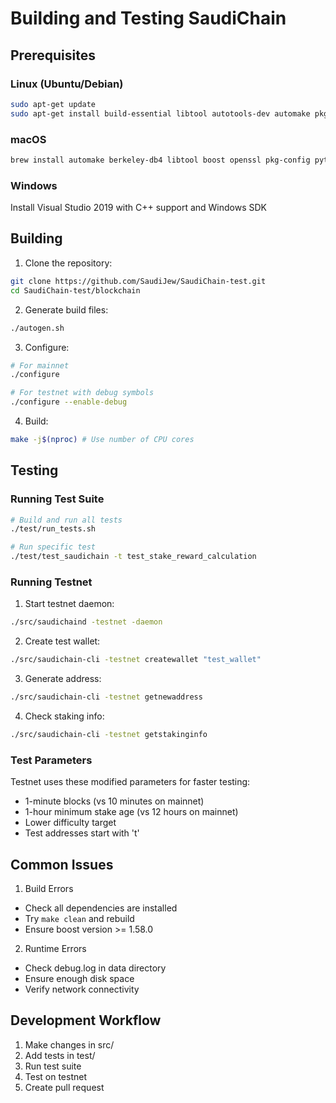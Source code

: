 # Building and Testing SaudiChain

## Prerequisites

### Linux (Ubuntu/Debian)
```bash
sudo apt-get update
sudo apt-get install build-essential libtool autotools-dev automake pkg-config libssl-dev libevent-dev bsdmainutils python3 libboost-system-dev libboost-filesystem-dev libboost-chrono-dev libboost-program-options-dev libboost-test-dev libboost-thread-dev
```

### macOS
```bash
brew install automake berkeley-db4 libtool boost openssl pkg-config python3
```

### Windows
Install Visual Studio 2019 with C++ support and Windows SDK

## Building

1. Clone the repository:
```bash
git clone https://github.com/SaudiJew/SaudiChain-test.git
cd SaudiChain-test/blockchain
```

2. Generate build files:
```bash
./autogen.sh
```

3. Configure:
```bash
# For mainnet
./configure

# For testnet with debug symbols
./configure --enable-debug
```

4. Build:
```bash
make -j$(nproc) # Use number of CPU cores
```

## Testing

### Running Test Suite
```bash
# Build and run all tests
./test/run_tests.sh

# Run specific test
./test/test_saudichain -t test_stake_reward_calculation
```

### Running Testnet

1. Start testnet daemon:
```bash
./src/saudichaind -testnet -daemon
```

2. Create test wallet:
```bash
./src/saudichain-cli -testnet createwallet "test_wallet"
```

3. Generate address:
```bash
./src/saudichain-cli -testnet getnewaddress
```

4. Check staking info:
```bash
./src/saudichain-cli -testnet getstakinginfo
```

### Test Parameters

Testnet uses these modified parameters for faster testing:
- 1-minute blocks (vs 10 minutes on mainnet)
- 1-hour minimum stake age (vs 12 hours on mainnet)
- Lower difficulty target
- Test addresses start with 't'

## Common Issues

1. Build Errors
- Check all dependencies are installed
- Try `make clean` and rebuild
- Ensure boost version >= 1.58.0

2. Runtime Errors
- Check debug.log in data directory
- Ensure enough disk space
- Verify network connectivity

## Development Workflow

1. Make changes in src/
2. Add tests in test/
3. Run test suite
4. Test on testnet
5. Create pull request
